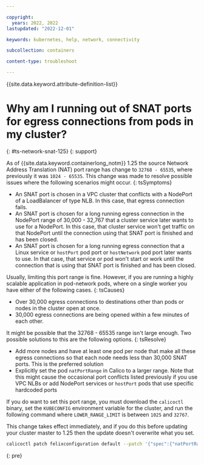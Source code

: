 ```yaml
---

copyright: 
  years: 2022, 2022
lastupdated: "2022-12-01"

keywords: kubernetes, help, network, connectivity

subcollection: containers

content-type: troubleshoot

---
```


{{site.data.keyword.attribute-definition-list}}


# Why am I running out of SNAT ports for egress connections from pods in my cluster?
{: #ts-network-snat-125}
{: support}

As of {{site.data.keyword.containerlong_notm}} 1.25 the source Network Address Translation (NAT) port range has change to `32768 - 65535`, where previously it was `1024 - 65535`. This change was made to resolve possible issues where the following scenarios might occur.
{: tsSymptoms}

- An SNAT port is chosen in a VPC cluster that conflicts with a NodePort of a LoadBalancer of type NLB. In this case, that egress connection fails.
- An SNAT port is chosen for a long running egress connection in the NodePort range of 30,000 - 32,767 that a cluster service later wants to use for a NodePort. In this case, that cluster service won't get traffic on that NodePort until the connection using that SNAT port is finished and has been closed.
- An SNAT port is chosen for a long running egress connection that a Linux service or `hostPort` pod port or `hostNetwork` pod port later wants to use. In that case, that service or pod won't start or work until the connection that is using that SNAT port is finished and has been closed.

Usually, limiting this port range is fine. However, if you are running a highly scalable application in pod-network pods, where on a single worker you have either of the following cases.
{: tsCauses}

- Over 30,000 egress connections to destinations other than pods or nodes in the cluster open at once.
- 30,000 egress connections are being opened within a few minutes of each other.



It might be possible that the 32768 - 65535 range isn't large enough. Two possible solutions to this are the following options.
{: tsResolve}

- Add more nodes and have at least one pod per node that make all these egress connections so that each node needs less than 30,000 SNAT ports. This is the preferred solution
- Explicitly set the pod `natPortRange` in Calico to a larger range. Note that this might cause the occasional port conflicts listed previously if you use VPC NLBs or add NodePort services or `hostPort` pods that use specific hardcoded ports

If you do want to set this port range, you must download the `calicoctl` binary, set the `KUBECONFIG` environment variable for the cluster, and run the following command where `LOWER_RANGE_LIMIT` is between `1025` and `32767`. 

This change takes effect immediately, and if you do this before updating your cluster master to 1.25 then the update doesn't overwrite what you set.

```sh
calicoctl patch felixconfiguration default --patch '{"spec":{"natPortRange": "LOWER_RANGE_LIMIT:65535"}}' 
```
{: pre}

